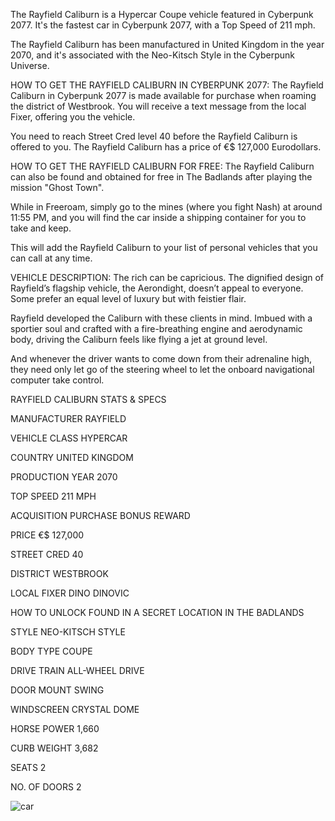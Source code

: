 The Rayfield Caliburn is a Hypercar Coupe vehicle featured in Cyberpunk 2077. It's the fastest car in Cyberpunk 2077, with a Top Speed of 211 mph.

The Rayfield Caliburn has been manufactured in United Kingdom in the year 2070, and it's associated with the Neo-Kitsch Style in the Cyberpunk Universe.

HOW TO GET THE RAYFIELD CALIBURN IN CYBERPUNK 2077:
The Rayfield Caliburn in Cyberpunk 2077 is made available for purchase when roaming the district of Westbrook. You will receive a text message from the local Fixer, offering you the vehicle.

You need to reach Street Cred level 40 before the Rayfield Caliburn is offered to you. The Rayfield Caliburn has a price of €$ 127,000 Eurodollars.

HOW TO GET THE RAYFIELD CALIBURN FOR FREE:
The Rayfield Caliburn can also be found and obtained for free in The Badlands after playing the mission "Ghost Town".

While in Freeroam, simply go to the mines (where you fight Nash) at around 11:55 PM, and you will find the car inside a shipping container for you to take and keep.

This will add the Rayfield Caliburn to your list of personal vehicles that you can call at any time.

VEHICLE DESCRIPTION:
The rich can be capricious. The dignified design of Rayfield’s flagship vehicle, the Aerondight, doesn’t appeal to everyone. Some prefer an equal level of luxury but with feistier flair.

Rayfield developed the Caliburn with these clients in mind. Imbued with a sportier soul and crafted with a fire-breathing engine and aerodynamic body, driving the Caliburn feels like flying a jet at ground level.

And whenever the driver wants to come down from their adrenaline high, they need only let go of the steering wheel to let the onboard navigational computer take control.

RAYFIELD CALIBURN STATS & SPECS

MANUFACTURER
RAYFIELD

VEHICLE CLASS
HYPERCAR

COUNTRY
UNITED KINGDOM

PRODUCTION YEAR
2070

TOP SPEED
211 MPH

ACQUISITION
PURCHASE BONUS REWARD

PRICE
€$ 127,000

STREET CRED
40

DISTRICT
WESTBROOK

LOCAL FIXER
DINO DINOVIC

HOW TO UNLOCK
FOUND IN A SECRET LOCATION IN THE BADLANDS

STYLE
NEO-KITSCH STYLE

BODY TYPE
COUPE

DRIVE TRAIN
ALL-WHEEL DRIVE

DOOR MOUNT
SWING

WINDSCREEN
CRYSTAL DOME

HORSE POWER
1,660

CURB WEIGHT
3,682

SEATS
2

NO. OF DOORS
2

![car](https://www.gamesatlas.com/images/jch-optimize/ng/images_cyberpunk2077_vehicles_rayfield-caliburn.webp)
